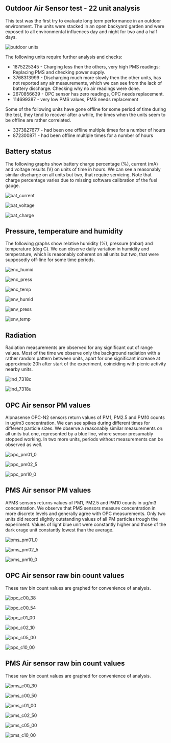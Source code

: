 ## Outdoor Air Sensor test - 22 unit analysis

This test was the first try to evaluate long term performance in an outdoor environment. The units were stacked in an open backyard garden and were exposed to all environmental influences day and night for two and a half days.

![outdoor units](solarcast-outdoor.jpg)

The following units require further analysis and checks:

 * 1875225345 - Charging less then the others, very high PMS readings: Replacing PMS and checking power supply.
 * 3768313999 - Discharging much more slowly then the other units, has not reported any air measurements, which we can see from the lack of battery discharge. Checking why no air readings were done.
 * 2670856639 - OPC sensor has zero readings, OPC needs replacement.
 * 114699387 - very low PMS values, PMS needs replacement
 
 Some of the following units have gone offline for some period of time during the test, they tend to recover after a while, the times when the units seem to be offline are rather correlated.
 
 * 3373827677 - had been one offline multiple times for a number of hours
 * 872300871 - had been offline multiple times for a number of hours


## Battery status
The following graphs show battery charge percentage (%), current (mA) and voltage results (V) on units of time in hours. We can see a reasonably similar discharge on all units but two, that require servicing. Note that charge percentage varies due to missing software calibration of the fuel gauge.

![bat_current](graphs/bat_current.png)

![bat_voltage](graphs/bat_voltage.png)

![bat_charge](graphs/bat_charge.png)


## Pressure, temperature and humidity
The following graphs show relative humidity (%), pressure (mbar) and temperature (deg C). We can observe daily variation in humidity and temperature, which is reasonably coherent on all units but two, that were supposedly off-line for some time periods.    

![enc_humid](graphs/enc_humid.png)

![enc_press](graphs/enc_press.png)

![enc_temp](graphs/enc_temp.png)

![env_humid](graphs/env_humid.png)

![env_press](graphs/env_press.png)

![env_temp](graphs/env_temp.png)

## Radiation
Radiation measurements are observed for any significant out of range values. Most of the time we observe only the background radiation with a rather random pattern between units, apart for one significant increase at approximate 20h after start of the experiment, coinciding with picnic activity nearby units.  

![lnd_7318c](graphs/lnd_7318c.png)

![lnd_7318u](graphs/lnd_7318u.png)

## OPC Air sensor PM values
Alpnasense OPC-N2 sensors return values of PM1, PM2.5 and PM10 counts in ug/m3 concentration. We can see spikes during different times for different particle sizes. We observe a reasonably similar measurements on all units but one, represented by a blue line, where sensor presumably stopped working. In two more units, periods without measurements can be observed as well. 

![opc_pm01_0](graphs/opc_pm01_0.png)

![opc_pm02_5](graphs/opc_pm02_5.png)

![opc_pm10_0](graphs/opc_pm10_0.png)

## PMS Air sensor PM values
APMS sensors returns values of PM1, PM2.5 and PM10 counts in ug/m3 concentration. We observe that PMS sensors measure concentration in more discrete levels and generally agree with OPC measurements. Only two units did record slightly outstanding values of all PM particles trough the experiment. Values of light blue unit were constantly higher and those of the dark orage unit constantly lowest than the average. 

![pms_pm01_0](graphs/pms_pm01_0.png)

![pms_pm02_5](graphs/pms_pm02_5.png)

![pms_pm10_0](graphs/pms_pm10_0.png)

## OPC Air sensor raw bin count values
These raw bin count values are graphed for convenience of analysis.

![opc_c00_38](graphs/opc_c00_38.png)

![opc_c00_54](graphs/opc_c00_54.png)

![opc_c01_00](graphs/opc_c01_00.png)

![opc_c02_10](graphs/opc_c02_10.png)

![opc_c05_00](graphs/opc_c05_00.png)

![opc_c10_00](graphs/opc_c10_00.png)

## PMS Air sensor raw bin count values
These raw bin count values are graphed for convenience of analysis.

![pms_c00_30](graphs/pms_c00_30.png)

![pms_c00_50](graphs/pms_c00_50.png)

![pms_c01_00](graphs/pms_c01_00.png)

![pms_c02_50](graphs/pms_c02_50.png)

![pms_c05_00](graphs/pms_c05_00.png)

![pms_c10_00](graphs/pms_c10_00.png)
